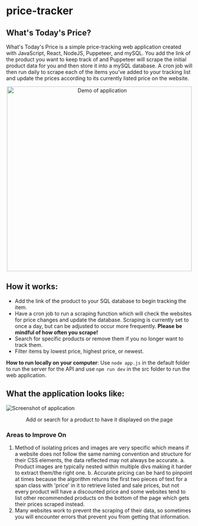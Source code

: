 # price-tracker
## What's Today's Price?
What's Today's Price is a simple price-tracking web application created with JavaScript, React, NodeJS, Puppeteer, and mySQL. You add the link of the product you want to keep track of and Puppeteer will scrape the initial product data for you and then store it into a mySQL database. A cron job will then run daily to scrape each of the items you've added to your tracking list and update the prices according to its currently listed price on the website.

<p align="center">
    <img src="vite-project/src/assets/Demo.gif" alt="Demo of application" width="500"/>
</p>

## How it works:
- Add the link of the product to your SQL database to begin tracking the item.
- Have a cron job to run a scraping function which will check the websites for price changes and update the database. Scraping is currently set to once a day, but can be adjusted to occur more frequently. **Please be mindful of how often you scrape!**
- Search for specific products or remove them if you no longer want to track them.
- Filter items by lowest price, highest price, or newest.

**How to run locally on your computer**: Use `node app.js` in the default folder to run the server for the API and use `npm run dev` in the src folder to run the web application.

## What the application looks like:
![Screenshot of application](https://imgur.com/H1YmVof.jpg)
<p align="center">Add or search for a product to have it displayed on the page</p>

### Areas to Improve On
1. Method of isolating prices and images are very specific which means if a website does not follow the same naming convention and structure for their CSS elements, the data reflected may not always be accurate.
    a. Product images are typically nested within multiple divs making it harder to extract them/the right one. 
    b. Accurate pricing can be hard to pinpoint at times because the algorithm returns the first two pieces of text for a span class with 'price' in it to retrieve listed and sale prices, but not every product will have a discounted price and some websites tend to list other recommended products on the bottom of the page which gets their prices scraped instead.
2. Many websites work to prevent the scraping of their data, so sometimes you will encounter errors that prevent you from getting that information.
